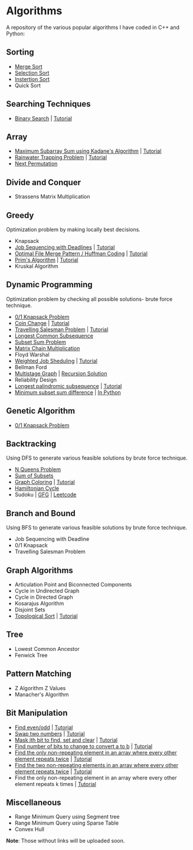 # Algorithms

A repository of the various popular algorithms I have coded in C++ and Python:

## Sorting

- [Merge Sort](https://github.com/MashuAjmera/Algorithms/blob/master/mergesort.cpp)
- [Selection Sort](https://github.com/MashuAjmera/Algorithms/blob/master/selectionsort.cpp)
- [Instertion Sort](https://github.com/MashuAjmera/Algorithms/blob/master/insertionsort.cpp)
- Quick Sort

## Searching Techniques

- [Binary Search](https://github.com/MashuAjmera/Algorithms/blob/master/binary_search.cpp) | [Tutorial](https://youtu.be/C2apEw9pgtw)

## Array

- [Maximum Subarray Sum using Kadane's Algorithm](https://github.com/MashuAjmera/Algorithms/blob/master/kadane.cpp) | [Tutorial](https://www.youtube.com/watch?v=HCL4_bOd3-4)
- [Rainwater Trapping Problem](https://github.com/MashuAjmera/Algorithms/blob/master/trap_rainwater.cpp) | [Tutorial](https://www.youtube.com/watch?v=UZG3-vZlFM4)
- [Next Permutation](https://github.com/MashuAjmera/Algorithms/blob/master/next.py)

## Divide and Conquer

- Strassens Matrix Multiplication

## Greedy

Optimization problem by making locally best decisions.

- Knapsack
- [Job Sequencing with Deadlines](https://github.com/MashuAjmera/Algorithms/blob/master/job_sequencing.cpp) | [Tutorial](https://youtu.be/zPtI8q9gvX8)
- [Optimal File Merge Pattern / Huffman Coding](https://github.com/MashuAjmera/Algorithms/blob/master/merge_pattern.cpp) | [Tutorial](https://youtu.be/HHIc5JZyenI)
- [Prim's Algorithm](https://github.com/MashuAjmera/Algorithms/blob/master/prim.cpp) | [Tutorial](https://youtu.be/xthRL0lcx2w)
- Kruskal Algorithm

## Dynamic Programming

Optimization problem by checking all possible solutions- brute force technique.

- [0/1 Knapsack Problem](https://github.com/MashuAjmera/Algorithms/blob/master/01knapsack.cpp)
- [Coin Change](https://github.com/MashuAjmera/Algorithms/blob/master/coin_change.cpp) | [Tutorial](https://youtu.be/L27_JpN6Z1Q)
- [Travelling Salesman Problem](https://github.com/MashuAjmera/Algorithms/blob/master/tsp.cpp) | [Tutorial](https://youtu.be/hh-uFQ-MGfw)
- [Longest Common Subsequence](https://github.com/MashuAjmera/Algorithms/blob/master/lcs.py)
- [Subset Sum Problem](https://github.com/MashuAjmera/Algorithms/blob/master/subset_sum.py)
- [Matrix Chain Multiplication](https://github.com/MashuAjmera/Algorithms/blob/master/mcm.py)
- Floyd Warshal
- [Weighted Job Sheduling](https://github.com/MashuAjmera/Algorithms/blob/master/weighted_jobs.cpp) | [Tutorial](https://youtu.be/cr6Ip0J9izc)
- Bellman Ford
- [Multistage Graph](https://github.com/MashuAjmera/Algorithms/blob/master/multistage_dp.py) | [Recursion Solution](https://github.com/MashuAjmera/Algorithms/blob/master/multistage_recursion.py)
- Reliability Design
- [Longest palindromic subsequence](https://github.com/MashuAjmera/Algorithms/blob/master/palindrome.cpp) | [Tutorial](https://youtu.be/UflHuQj6MVA)
- [Minimum subset sum difference](https://github.com/MashuAjmera/Algorithms/blob/master/sum_diff.cpp) | [In Python](https://github.com/MashuAjmera/Algorithms/blob/master/sum_diff.py)

## Genetic Algorithm

- [0/1 Knapsack Problem](https://github.com/MashuAjmera/Algorithms/blob/master/knapsack.c)

## Backtracking

Using DFS to generate various feasible solutions by brute force technique.

- [N Queens Problem](https://github.com/MashuAjmera/Algorithms/blob/master/nQueens.cpp)
- [Sum of Subsets](https://github.com/MashuAjmera/Algorithms/blob/master/subset_sum.cpp)
- [Graph Coloring](https://github.com/MashuAjmera/Algorithms/blob/master/graph_coloring.cpp) | [Tutorial](https://youtu.be/052VkKhIaQ4)
- [Hamiltonian Cycle](https://github.com/MashuAjmera/Algorithms/blob/master/hamiltonian.py)
- Sudoku | [GFG](https://www.geeksforgeeks.org/backtracking-set-7-suduku/) | [Leetcode](https://leetcode.com/problems/sudoku-solver/)

## Branch and Bound

Using BFS to generate various feasible solutions by brute force technique.

- Job Sequencing with Deadline
- 0/1 Knapsack
- Travelling Salesman Problem

## Graph Algorithms

- Articulation Point and Biconnected Components
- Cycle in Undirected Graph
- Cycle in Directed Graph
- Kosarajus Algorithm
- Disjoint Sets
- [Topological Sort](https://github.com/MashuAjmera/Algorithms/blob/master/topo_sort.cpp) | [Tutorial](https://youtu.be/qe_pQCh09yU)

## Tree

- Lowest Common Ancestor
- Fenwick Tree

## Pattern Matching

- Z Algorithm Z Values
- Manacher's Algorithm

## Bit Manipulation

- [Find even/odd](https://github.com/MashuAjmera/Algorithms/blob/master/even_odd.cpp) | [Tutorial](https://youtu.be/cr6Ip0J9izc)
- [Swap two numbers](https://github.com/MashuAjmera/Algorithms/blob/master/swap.cpp) | [Tutorial](https://youtu.be/cr6Ip0J9izc)
- [Mask ith bit to find, set and clear](https://github.com/MashuAjmera/Algorithms/blob/master/mask_i.cpp) | [Tutorial](https://www.youtube.com/watch?v=h7meukyY_bQ)
- [Find number of bits to change to convert a to b](https://github.com/MashuAjmera/Algorithms/blob/master/bits_to_change.cpp) | [Tutorial](https://www.youtube.com/watch?v=h7meukyY_bQ)
- [Find the only non-repeating element in an array where every other element repeats twice](https://github.com/MashuAjmera/Algorithms/blob/master/one_twice.cpp) | [Tutorial](https://www.youtube.com/watch?v=bTauscvOymA)
- [Find the two non-repeating elements in an array where every other element repeats twice](https://github.com/MashuAjmera/Algorithms/blob/master/two_twice.cpp) | [Tutorial](https://www.youtube.com/watch?v=bTauscvOymA)
- Find the only non-repeating element in an array where every other element repeats k times | [Tutorial](https://www.youtube.com/watch?v=bTauscvOymA)

## Miscellaneous

- Range Minimum Query using Segment tree
- Range Minimum Query using Sparse Table
- Convex Hull

**Note**: Those without links will be uploaded soon.

